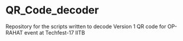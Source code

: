 # QR_Code_decoder
Repository for the scripts written to decode Version 1 QR code for OP-RAHAT event at Techfest-17 IITB
